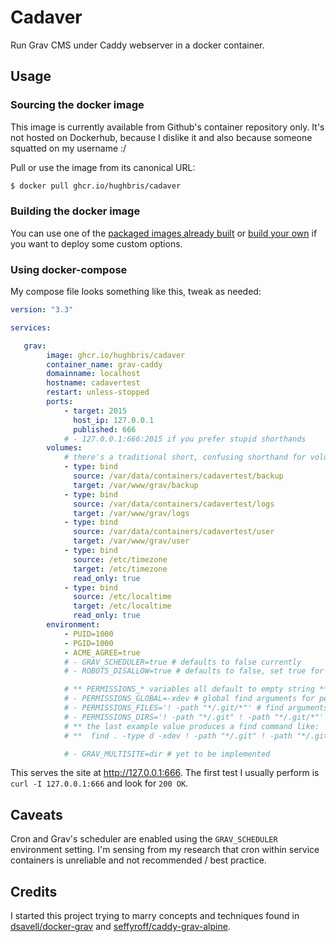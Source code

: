 # Cadaver

Run Grav CMS under Caddy webserver in a docker container.

## Usage

### Sourcing the docker image

This image is currently available from Github's container repository only. It's not hosted on Dockerhub, because I dislike it and also because someone squatted on my username :/

Pull or use the image from its canonical URL:

```sh
$ docker pull ghcr.io/hughbris/cadaver
```

### Building the docker image

You can use one of the [packaged images already built](https://github.com/hughbris/cadaver/pkgs/container/cadaver) or [build your own](docs/BUILDING.md) if you want to deploy some custom options.

### Using docker-compose

My compose file looks something like this, tweak as needed:

```yaml
version: "3.3"

services:

   grav:
        image: ghcr.io/hughbris/cadaver
        container_name: grav-caddy
        domainname: localhost
        hostname: cadavertest
        restart: unless-stopped
        ports:
            - target: 2015
              host_ip: 127.0.0.1
              published: 666
            # - 127.0.0.1:666:2015 if you prefer stupid shorthands
        volumes:
            # there's a traditional short, confusing shorthand for volumes too
            - type: bind
              source: /var/data/containers/cadavertest/backup
              target: /var/www/grav/backup
            - type: bind
              source: /var/data/containers/cadavertest/logs
              target: /var/www/grav/logs
            - type: bind
              source: /var/data/containers/cadavertest/user
              target: /var/www/grav/user
            - type: bind
              source: /etc/timezone
              target: /etc/timezone
              read_only: true
            - type: bind
              source: /etc/localtime
              target: /etc/localtime
              read_only: true
        environment:
            - PUID=1000
            - PGID=1000
            - ACME_AGREE=true
            # - GRAV_SCHEDULER=true # defaults to false currently
            # - ROBOTS_DISALLOW=true # defaults to false, set true for staging environments etc, see extras/robots.disallow.txt for more discussion; set to "AI_BOTS" to block only AI content harvesters, see extras/robots.ai-bots.txt for details

            # ** PERMISSIONS_* variables all default to empty string **
            # - PERMISSIONS_GLOBAL=-xdev # global find arguments for permission setting
            # - PERMISSIONS_FILES='! -path "*/.git/*"' # find arguments for files permission setting
            # - PERMISSIONS_DIRS='! -path "*/.git" ! -path "*/.git/*"' # find arguments for directories permission setting
            # ** the last example value produces a find command like:
            # **  find . -type d -xdev ! -path "*/.git" ! -path "*/.git/*" -print0

            # - GRAV_MULTISITE=dir # yet to be implemented
```

This serves the site at http://127.0.0.1:666. The first test I usually perform is `curl -I 127.0.0.1:666` and look for `200 OK`.

## Caveats

Cron and Grav's scheduler are enabled using the `GRAV_SCHEDULER` environment setting. I'm sensing from my research that cron within service containers is unreliable and not recommended / best practice.

## Credits

I started this project trying to marry concepts and techniques found in [dsavell/docker-grav](https://github.com/dsavell/docker-grav) and [seffyroff/caddy-grav-alpine](https://github.com/seffyroff/caddy-grav-alpine).
